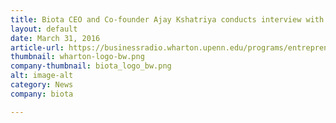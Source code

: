 ```yaml
---
title: Biota CEO and Co-founder Ajay Kshatriya conducts interview with Wharton Business Radio program on entrepreneurship
layout: default
date: March 31, 2016
article-url: https://businessradio.wharton.upenn.edu/programs/entrepreneurs-are-everywhere/guests/
thumbnail: wharton-logo-bw.png
company-thumbnail: biota_logo_bw.png
alt: image-alt
category: News
company: biota

---
```

